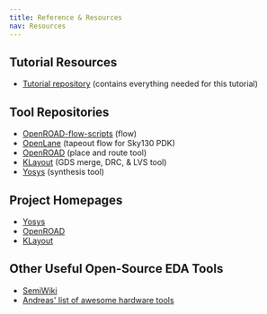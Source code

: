 ```yaml
---
title: Reference & Resources
nav: Resources
---
```


## Tutorial Resources
* [Tutorial repository](https://github.com/The-OpenROAD-Project/micro2022tutorial) (contains everything needed for this tutorial)

## Tool Repositories
* [OpenROAD-flow-scripts](https://github.com/The-OpenROAD-Project/OpenROAD-flow-scripts) (flow)
* [OpenLane](https://github.com/The-OpenROAD-Project/OpenLane) (tapeout flow for Sky130 PDK)
* [OpenROAD](https://github.com/The-OpenROAD-Project/OpenROAD) (place and route tool)
* [KLayout](https://github.com/KLayout/klayout) (GDS merge, DRC, & LVS tool)
* [Yosys](https://github.com/YosysHQ/yosys) (synthesis tool)

## Project Homepages
* [Yosys](https://yosyshq.net/yosys)
* [OpenROAD](https://theopenroadproject.org)
* [KLayout](https://www.klayout.de)

## Other Useful Open-Source EDA Tools
* [SemiWiki](https://semiwiki.com/wikis/industry-wikis/eda-open-source-tools-wiki)
* [Andreas' list of awesome hardware tools](https://github.com/aolofsson/awesome-hardware-tools)
